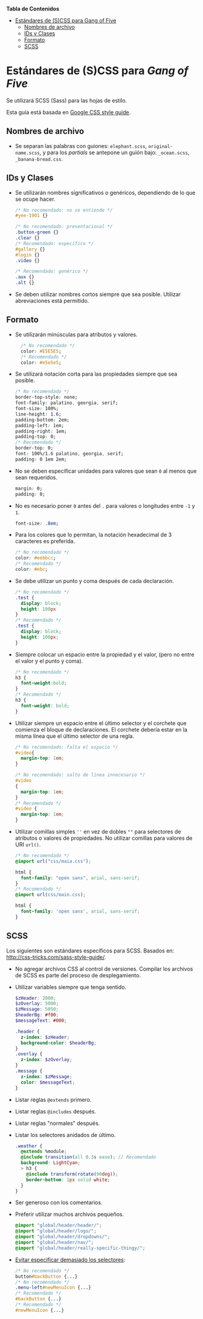 **Tabla de Contenidos**

- [Estándares de (S)CSS para Gang of Five](#est%C3%A1ndares-de-scss-para-gang-of-five)
	- [Nombres de archivo](#nombres-de-archivo)
	- [IDs y Clases](#ids-y-clases)
	- [Formato](#formato)
	- [SCSS](#scss)

# Estándares de (S)CSS para *Gang of Five*

Se utilizará SCSS (Sass) para las hojas de estilo.

Esta guía está basada en [Google CSS style guide](http://google-styleguide.googlecode.com/svn/trunk/htmlcssguide.xml#CSS_Style_Rules).

## Nombres de archivo
 - Se separan las palabras con guiones: `elephant.scss`, `original-name.scss`, y para los *partials* se antepone un guión bajo: `_ocean.scss`, `_banana-bread.css`.

## IDs y Clases
 - Se utilizarán nombres significativos o genéricos, dependiendo de lo que se ocupe hacer.
 
    ~~~css
    /* No recomendado: no se entiende */
    #yee-1901 {}
    
    /* No recomendado: presentacional */
    .button-green {}
    .clear {}
    /* Recomendado: específico */
    #gallery {}
    #login {}
    .video {}
    
    /* Recomendado: genérico */
    .aux {}
    .alt {}
    ~~~

 - Se deben utilizar nombres cortos siempre que sea posible. Utilizar abreviaciones está permitido.

## Formato
 - Se utilizarán minúsculas para atributos y valores.

    ~~~css
      /* No recomendado */
      color: #E5E5E5;
      /* Recomendado */
      color: #e5e5e5;
    ~~~

 - Se utilizará notación corta para las propiedades siempre que sea posible.

    ~~~css
    /* No recomendado */
    border-top-style: none;
    font-family: palatino, georgia, serif;
    font-size: 100%;
    line-height: 1.6;
    padding-bottom: 2em;
    padding-left: 1em;
    padding-right: 1em;
    padding-top: 0;
    /* Recomendado */
    border-top: 0;
    font: 100%/1.6 palatino, georgia, serif;
    padding: 0 1em 2em;
    ~~~
    
 - No se deben especificar unidades para valores que sean `0` al menos que sean requeridos.

    ~~~css
    margin: 0;
    padding: 0;
    ~~~

 - No es necesario poner `0` antes del `.` para valores o longitudes entre `-1` y `1`.

    ~~~css
    font-size: .8em;
    ~~~

 - Para los colores que lo permitan, la notación hexadecimal de 3 caracteres es preferida.

    ~~~css
    /* No recomendado */
    color: #eebbcc;
    /* Recomendado */
    color: #ebc;
    ~~~
 - Se debe utilizar un punto y coma después de cada declaración.

    ~~~css
    /* No recomendado */
    .test {
      display: block;
      height: 100px
    }
    /* Recomendado */
    .test {
      display: block;
      height: 100px;
    }
    ~~~
    
 - Siempre colocar un espacio entre la propiedad y el valor, (pero no entre el valor y el punto y coma).

    ~~~css
    /* No recomendado */
    h3 {
      font-weight:bold;
    }
    /* Recomendado */
    h3 {
      font-weight: bold;
    }
    ~~~

 - Utilizar siempre un espacio entre el último selector y el corchete que comienza el bloque
   de declaraciones. El corchete debería estar en la misma línea que el último selector de una regla.

    ~~~css
    /* No recomendado: falta el espacio */
    #video{
      margin-top: 1em;
    }
    
    /* No recomendado: salto de línea innecesario */
    #video
    {
      margin-top: 1em;
    }
    /* Recomendado */
    #video {
      margin-top: 1em;
    }
    ~~~
 - Utilizar comillas simples `''` en vez de dobles `""` para selectores de atributos o
   valores de propiedades. No utilizar comillas para valores de URI `url()`.

    ~~~css
    /* No recomendado */
    @import url("css/maia.css");
    
    html {
      font-family: "open sans", arial, sans-serif;
    }
    /* Recomendado */
    @import url(css/main.css);
    
    html {
      font-family: 'open sans', arial, sans-serif;
    }
    ~~~
    
## SCSS

Los siguientes son estándares específicos para SCSS.
Basados en: http://css-tricks.com/sass-style-guide/.

 - No agregar archivos CSS al control de versiones.
   Compilar los archivos de SCSS es parte del proceso de desplegamiento.
 
 - Utilizar variables siempre que tenga sentido.
    
    ~~~scss
    $zHeader: 2000;
    $zOverlay: 5000;
    $zMessage: 5050;
    $headerBg: #f00;
    $messageText: #000;
    
    .header {
      z-index: $zHeader;
      background-color: $headerBg;
    }
    .overlay {
      z-index: $zOverlay;
    }
    .message {
      z-index: $zMessage;
      color: $messageText;
    }
    ~~~
 
 - Listar reglas `@extends` primero.
 - Listar reglas `@includes` después.
 - Listar reglas "normales" después.
 - Listar los selectores anidados de último.
    
    ~~~scss
    .weather {
      @extends %module; 
      @include transition(all 0.3s ease); // Recomendado
      background: LightCyan;
      > h3 {
        @include transform(rotate(90deg));
        border-bottom: 1px solid white;
      }
    }
    ~~~

 - Ser generoso con los comentarios.

 - Preferir utilizar muchos archivos pequeños.

    ~~~scss
    @import "global/header/header/";
    @import "global/header/logo/";
    @import "global/header/dropdowns/";
    @import "global/header/nav/";
    @import "global/header/really-specific-thingy/";
    ~~~

 - [Evitar especificar demasiado los selectores](https://developer.mozilla.org/en-US/docs/Web/Guide/CSS/Writing_efficient_CSS):

    ~~~scss
	/* No recomendado */
	button#backButton {...}
	/* No recomendado */
	.menu-left#newMenuIcon {...}
	/* Recomendado */
	#backButton {...}
	/* Recomendado */
	#newMenuIcon {...}
    ~~~
